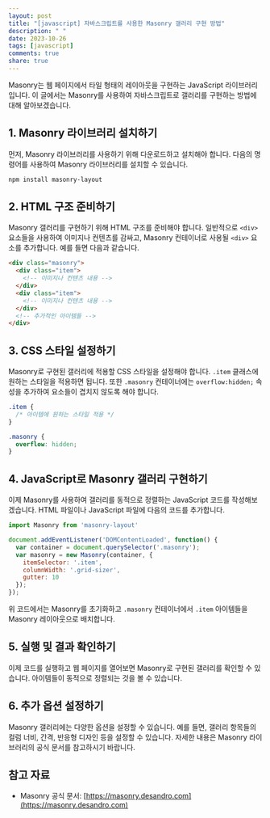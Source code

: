 ```yaml
---
layout: post
title: "[javascript] 자바스크립트를 사용한 Masonry 갤러리 구현 방법"
description: " "
date: 2023-10-26
tags: [javascript]
comments: true
share: true
---
```


Masonry는 웹 페이지에서 타일 형태의 레이아웃을 구현하는 JavaScript 라이브러리입니다. 이 글에서는 Masonry를 사용하여 자바스크립트로 갤러리를 구현하는 방법에 대해 알아보겠습니다.

## 1. Masonry 라이브러리 설치하기

먼저, Masonry 라이브러리를 사용하기 위해 다운로드하고 설치해야 합니다. 다음의 명령어를 사용하여 Masonry 라이브러리를 설치할 수 있습니다.

```bash
npm install masonry-layout
```

## 2. HTML 구조 준비하기

Masonry 갤러리를 구현하기 위해 HTML 구조를 준비해야 합니다. 일반적으로 `<div>` 요소들을 사용하여 이미지나 컨텐츠를 감싸고, Masonry 컨테이너로 사용될 `<div>` 요소를 추가합니다. 예를 들면 다음과 같습니다.

```html
<div class="masonry">
  <div class="item">
    <!-- 이미지나 컨텐츠 내용 -->
  </div>
  <div class="item">
    <!-- 이미지나 컨텐츠 내용 -->
  </div>
  <!-- 추가적인 아이템들 -->
</div>
```

## 3. CSS 스타일 설정하기

Masonry로 구현된 갤러리에 적용할 CSS 스타일을 설정해야 합니다. `.item` 클래스에 원하는 스타일을 적용하면 됩니다. 또한 `.masonry` 컨테이너에는 `overflow:hidden;` 속성을 추가하여 요소들이 겹치지 않도록 해야 합니다.

```css
.item {
  /* 아이템에 원하는 스타일 적용 */
}

.masonry {
  overflow: hidden;
}
```

## 4. JavaScript로 Masonry 갤러리 구현하기

이제 Masonry를 사용하여 갤러리를 동적으로 정렬하는 JavaScript 코드를 작성해보겠습니다. HTML 파일이나 JavaScript 파일에 다음의 코드를 추가합니다.

```javascript
import Masonry from 'masonry-layout'

document.addEventListener('DOMContentLoaded', function() {
  var container = document.querySelector('.masonry');
  var masonry = new Masonry(container, {
    itemSelector: '.item',
    columnWidth: '.grid-sizer',
    gutter: 10
  });
});
```

위 코드에서는 Masonry를 초기화하고 `.masonry` 컨테이너에서 `.item` 아이템들을 Masonry 레이아웃으로 배치합니다.

## 5. 실행 및 결과 확인하기

이제 코드를 실행하고 웹 페이지를 열어보면 Masonry로 구현된 갤러리를 확인할 수 있습니다. 아이템들이 동적으로 정렬되는 것을 볼 수 있습니다.

## 6. 추가 옵션 설정하기

Masonry 갤러리에는 다양한 옵션을 설정할 수 있습니다. 예를 들면, 갤러리 항목들의 컬럼 너비, 간격, 반응형 디자인 등을 설정할 수 있습니다. 자세한 내용은 Masonry 라이브러리의 공식 문서를 참고하시기 바랍니다.

## 참고 자료

- Masonry 공식 문서: [https://masonry.desandro.com](https://masonry.desandro.com)